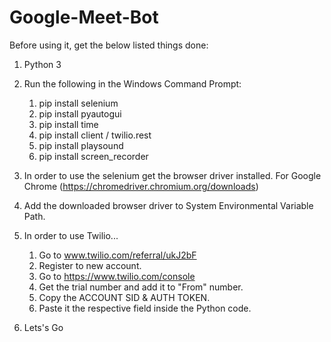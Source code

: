 # Google-Meet-Bot

Before using it, get the below listed things done:

  1. Python 3
  
  2. Run the following in the Windows Command Prompt:
        1. pip install selenium
        2. pip install pyautogui
        3. pip install time
        4. pip install client / twilio.rest
        5. pip install playsound
        6. pip install screen_recorder
        
  3. In order to use the selenium get the browser driver installed.
        For Google Chrome (https://chromedriver.chromium.org/downloads)
        
  4. Add the downloaded browser driver to System Environmental Variable Path.
  
  5. In order to use Twilio...
        1. Go to www.twilio.com/referral/ukJ2bF
        2. Register to new account.
        3. Go to https://www.twilio.com/console
        4. Get the trial number and add it to "From" number.
        5. Copy the ACCOUNT SID & AUTH TOKEN.
        6. Paste it the respective field inside the Python code.

  6. Lets's Go
